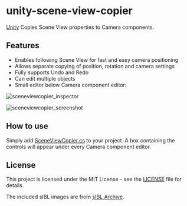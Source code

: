# unity-scene-view-copier
[Unity](https://unity3d.com/)
Copies Scene View properties to Camera components.

## Features
- Enables following Scene View for fast and easy camera positioning
- Allows separate copying of position, rotation and camera settings
- Fully supports Undo and Redo
- Can edit multiple objects
- Small editor below Camera component editor:

![sceneviewcopier_inspector](https://user-images.githubusercontent.com/34353377/36560205-6c242146-1810-11e8-8e1b-cd049a59e193.jpg)

![sceneviewcopier_screenshot](https://user-images.githubusercontent.com/34353377/36560476-1ec99042-1811-11e8-92e5-0250c8134476.jpg)

## How to use
Simply add [SceneViewCopier.cs](SceneViewCopier.cs) to your project. A box containing the controls will appear under every Camera component editor.

## License
This project is licensed under the MIT License - see the [LICENSE](LICENSE) file for details.

The included sIBL images are from [sIBL Archive](http://www.hdrlabs.com/sibl/archive.html).
